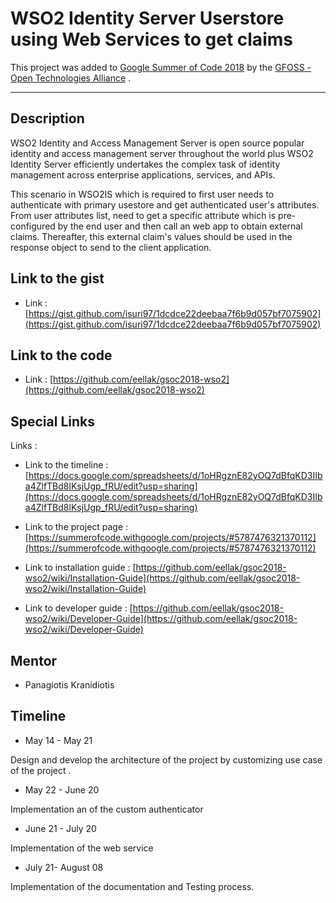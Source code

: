 
# WSO2 Identity Server Userstore using Web Services to get claims

This project was added to [Google Summer of Code 2018](https://summerofcode.withgoogle.com/) by the [GFOSS - Open Technologies Alliance](https://gfoss.eu/home-posts/) .

---
**Description**
---
WSO2 Identity and Access Management Server is open source popular identity and access management server throughout the world plus WSO2 Identity Server efficiently undertakes the complex task of identity management across enterprise applications, services, and APIs.

This scenario in WSO2IS which is required to first user needs to authenticate with primary usestore and get authenticated user's attributes. From user attributes list, need to get a specific attribute which is pre-configured by the end user and then call an web app to obtain external claims. Thereafter, this external claim's values should be used in the response object to send to the client application.

**Link to the gist**
---
- Link : [https://gist.github.com/isuri97/1dcdce22deebaa7f6b9d057bf7075902](https://gist.github.com/isuri97/1dcdce22deebaa7f6b9d057bf7075902)

**Link to the code**
---
- Link :  [https://github.com/eellak/gsoc2018-wso2](https://github.com/eellak/gsoc2018-wso2)

**Special Links**
---
 Links :

* Link to the timeline : [https://docs.google.com/spreadsheets/d/1oHRgznE82yOQ7dBfqKD3IIba4ZlfTBd8lKsjUgp_fRU/edit?usp=sharing](https://docs.google.com/spreadsheets/d/1oHRgznE82yOQ7dBfqKD3IIba4ZlfTBd8lKsjUgp_fRU/edit?usp=sharing)

* Link to the project page : [https://summerofcode.withgoogle.com/projects/#5787476321370112](https://summerofcode.withgoogle.com/projects/#5787476321370112)

* Link to installation guide : [https://github.com/eellak/gsoc2018-wso2/wiki/Installation-Guide](https://github.com/eellak/gsoc2018-wso2/wiki/Installation-Guide)

* Link to developer guide : [https://github.com/eellak/gsoc2018-wso2/wiki/Developer-Guide](https://github.com/eellak/gsoc2018-wso2/wiki/Developer-Guide)

**Mentor**
---
- Panagiotis Kranidiotis

**Timeline**
---
- May 14 - May 21

Design and develop the architecture of the project by customizing use case of the project .

- May 22 - June 20

 Implementation an of the custom authenticator

- June 21 - July 20

Implementation of  the web service

- July 21- August 08

Implementation of the  documentation and Testing process.

